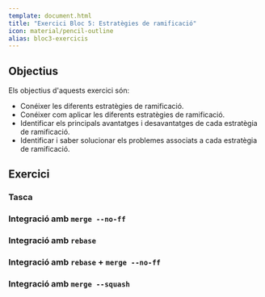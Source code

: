 ```yaml
---
template: document.html
title: "Exercici Bloc 5: Estratègies de ramificació"
icon: material/pencil-outline
alias: bloc3-exercicis
---
```


## Objectius
Els objectius d'aquests exercici són:

- Conéixer les diferents estratègies de ramificació.
- Conéixer com aplicar les diferents estratègies de ramificació.
- Identificar els principals avantatges i desavantatges de cada estratègia de ramificació.
- Identificar i saber solucionar els problemes associats a cada estratègia de ramificació.

## Exercici

### Tasca

### Integració amb `merge --no-ff`

### Integració amb `rebase`

### Integració amb `rebase` + `merge --no-ff`

### Integració amb `merge --squash`

